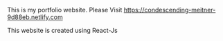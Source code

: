
This is my portfolio website.
Please Visit https://condescending-meitner-9d88eb.netlify.com

This website is created using React-Js

